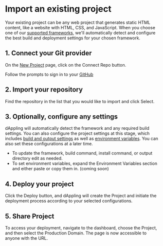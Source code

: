 # Import an existing project

Your existing project can be any web project that generates static HTML content, like a website with HTML, CSS, and JavaScript. When you choose one of our [supported frameworks](../../legacy-docs/getting-started/frameworks.md), we'll automatically detect and configure the best build and deployment settings for your chosen framework.

## 1. Connect your Git provider

On the [New Project](https://dappling.network/new) page, click on the Connect Repo button.

Follow the prompts to sign in to your [GitHub](../../deployments/git-integrations/dapping-for-github.md)

## 2. Import your repository

Find the repository in the list that you would like to import and click Select.

## 3. Optionally, configure any settings

dAppling will automatically detect the framework and any required build settings. You can also configure the project settings at this stage, which includes [build and output settings](../../builds/configure-a-build.md) as well as [environment variables](../../projects/environment-variables.md). You can also set these configurations at a later time.

* To update the framework, build command, install command, or output directory edit as needed.
* To set environment variables, expand the Environment Variables section and either paste or copy them in. (coming soon)

## 4. Deploy your project

Click the Deploy button, and dAppling will create the Project and initiate the deployment process according to your selected configurations.

## 5. Share Project

To access your deployment, navigate to the dashboard, choose the Project, and then select the Production Domain. The page is now accessible to anyone with the URL.
